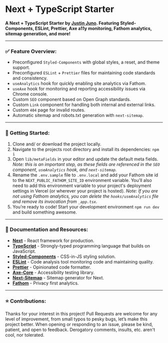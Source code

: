 # Next + TypeScript Starter

**A Next + TypeScript Starter by [Justin Juno](https://justinjuno.dev/). Featuring Styled-Components, ESLint, Prettier, Axe a11y monitoring, Fathom analytics, sitemap generation, and more!**

---

### ✅ Feature Overview:

- Preconfigured `Styled-Components` with global styles, a reset, and theme support.
- Preconfigured `ESLint` + `Prettier` files for maintaining code standards and consistency.
- `useAnalytics` hook for quickly enabling site analytics via Fathom.
- `useAxe` hook for monitoring and reporting accessibility issues via Chrome console.
- Custom `SEO` component based on Open Graph standards.
- Custom `Link` component for handling both internal and external links.
- Custom `404` page for invalid routes.
- Automatic sitemap and robots.txt generation with `next-sitemap`.

---

### 🚀 Getting Started:

1. Clone and/ or download the project locally.
2. Navigate to the projects root directory and install its dependencies: `npm i`
3. Open `lib/metaFields` in your editor and update the default meta fields. _Note: this is an important step, as these fields are referenced in the `SEO` component, `useAnalytics` hook, and `next-sitemap`._
4. Rename the `.env.sample` file to `.env.local` and add your Fathom site id to the `NEXT_PUBLIC_FATHOM_SITE_ID` environment variable. You’ll also need to add this environment variable to your project's deployment settings in Vercel (or wherever your project is hosted). _Note:_ _If you are not using Fathom analytics, you can delete the `hooks/useAnalytics` file and remove its invocation from `_app.tsx`._
5. You’re ready to code! Start your development environment `npm run dev` and build something awesome.

---

### 🔗 Documentation and Resources:

- **[Next](https://nextjs.org/)** - React framework for production.
- [**TypeScript**](https://www.typescriptlang.org/) - Strongly-typed programming language that builds on JavaScript.
- **[Styled-Components](https://styled-components.com/)** - CSS-in-JS styling solution.
- **[ESLint](https://eslint.org/)** - Code analysis tool monitoring code and maintaining quality.
- [**Prettier**](https://prettier.io/) - Opinionated code formatter.
- **[Axe-Core](https://www.npmjs.com/package/@axe-core/react)** - Accessibility testing library.
- [**Next-Sitemap**](https://www.npmjs.com/package/next-sitemap) - Sitemap generator for Next.
- [**Fathom**](https://usefathom.com/) - Privacy first analytics.

---

### ⭐️ Contributions:

Thanks for your interest in this project! Pull Requests are welcome for any level of improvement, from small typos to pesky bugs, let’s make this project better. When opening or responding to an issue, please be kind, patient, and open to feedback. Derogatory comments, insults, etc. aren't cool, nor tolerated.
